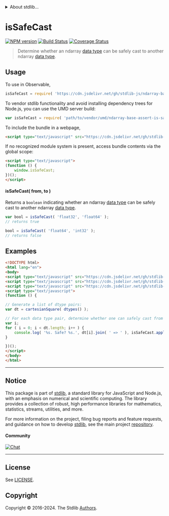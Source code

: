 <!--

@license Apache-2.0

Copyright (c) 2018 The Stdlib Authors.

Licensed under the Apache License, Version 2.0 (the "License");
you may not use this file except in compliance with the License.
You may obtain a copy of the License at

   http://www.apache.org/licenses/LICENSE-2.0

Unless required by applicable law or agreed to in writing, software
distributed under the License is distributed on an "AS IS" BASIS,
WITHOUT WARRANTIES OR CONDITIONS OF ANY KIND, either express or implied.
See the License for the specific language governing permissions and
limitations under the License.

-->


<details>
  <summary>
    About stdlib...
  </summary>
  <p>We believe in a future in which the web is a preferred environment for numerical computation. To help realize this future, we've built stdlib. stdlib is a standard library, with an emphasis on numerical and scientific computation, written in JavaScript (and C) for execution in browsers and in Node.js.</p>
  <p>The library is fully decomposable, being architected in such a way that you can swap out and mix and match APIs and functionality to cater to your exact preferences and use cases.</p>
  <p>When you use stdlib, you can be absolutely certain that you are using the most thorough, rigorous, well-written, studied, documented, tested, measured, and high-quality code out there.</p>
  <p>To join us in bringing numerical computing to the web, get started by checking us out on <a href="https://github.com/stdlib-js/stdlib">GitHub</a>, and please consider <a href="https://opencollective.com/stdlib">financially supporting stdlib</a>. We greatly appreciate your continued support!</p>
</details>

# isSafeCast

[![NPM version][npm-image]][npm-url] [![Build Status][test-image]][test-url] [![Coverage Status][coverage-image]][coverage-url] <!-- [![dependencies][dependencies-image]][dependencies-url] -->

> Determine whether an ndarray [data type][@stdlib/ndarray/dtypes] can be safely cast to another ndarray [data type][@stdlib/ndarray/dtypes].

<!-- Section to include introductory text. Make sure to keep an empty line after the intro `section` element and another before the `/section` close. -->

<section class="intro">

</section>

<!-- /.intro -->

<!-- Package usage documentation. -->



<section class="usage">

## Usage

To use in Observable,

```javascript
isSafeCast = require( 'https://cdn.jsdelivr.net/gh/stdlib-js/ndarray-base-assert-is-safe-data-type-cast@umd/browser.js' )
```

To vendor stdlib functionality and avoid installing dependency trees for Node.js, you can use the UMD server build:

```javascript
var isSafeCast = require( 'path/to/vendor/umd/ndarray-base-assert-is-safe-data-type-cast/index.js' )
```

To include the bundle in a webpage,

```html
<script type="text/javascript" src="https://cdn.jsdelivr.net/gh/stdlib-js/ndarray-base-assert-is-safe-data-type-cast@umd/browser.js"></script>
```

If no recognized module system is present, access bundle contents via the global scope:

```html
<script type="text/javascript">
(function () {
    window.isSafeCast;
})();
</script>
```

#### isSafeCast( from, to )

Returns a `boolean` indicating whether an ndarray [data type][@stdlib/ndarray/dtypes] can be safely cast to another ndarray [data type][@stdlib/ndarray/dtypes].

```javascript
var bool = isSafeCast( 'float32', 'float64' );
// returns true

bool = isSafeCast( 'float64', 'int32' );
// returns false
```

</section>

<!-- /.usage -->

<!-- Package usage notes. Make sure to keep an empty line after the `section` element and another before the `/section` close. -->

<section class="notes">

</section>

<!-- /.notes -->

<!-- Package usage examples. -->

<section class="examples">

## Examples

<!-- eslint no-undef: "error" -->

```html
<!DOCTYPE html>
<html lang="en">
<body>
<script type="text/javascript" src="https://cdn.jsdelivr.net/gh/stdlib-js/array-cartesian-square@umd/browser.js"></script>
<script type="text/javascript" src="https://cdn.jsdelivr.net/gh/stdlib-js/ndarray-dtypes@umd/browser.js"></script>
<script type="text/javascript" src="https://cdn.jsdelivr.net/gh/stdlib-js/ndarray-base-assert-is-safe-data-type-cast@umd/browser.js"></script>
<script type="text/javascript">
(function () {

// Generate a list of dtype pairs:
var dt = cartesianSquare( dtypes() );

// For each data type pair, determine whether one can safely cast from one data type to another...
var i;
for ( i = 0; i < dt.length; i++ ) {
    console.log( '%s. Safe? %s.', dt[i].join( ' => ' ), isSafeCast.apply( null, dt[i] ) );
}

})();
</script>
</body>
</html>
```

</section>

<!-- /.examples -->

<!-- Section to include cited references. If references are included, add a horizontal rule *before* the section. Make sure to keep an empty line after the `section` element and another before the `/section` close. -->

<section class="references">

</section>

<!-- /.references -->

<!-- Section for related `stdlib` packages. Do not manually edit this section, as it is automatically populated. -->

<section class="related">

</section>

<!-- /.related -->

<!-- Section for all links. Make sure to keep an empty line after the `section` element and another before the `/section` close. -->


<section class="main-repo" >

* * *

## Notice

This package is part of [stdlib][stdlib], a standard library for JavaScript and Node.js, with an emphasis on numerical and scientific computing. The library provides a collection of robust, high performance libraries for mathematics, statistics, streams, utilities, and more.

For more information on the project, filing bug reports and feature requests, and guidance on how to develop [stdlib][stdlib], see the main project [repository][stdlib].

#### Community

[![Chat][chat-image]][chat-url]

---

## License

See [LICENSE][stdlib-license].


## Copyright

Copyright &copy; 2016-2024. The Stdlib [Authors][stdlib-authors].

</section>

<!-- /.stdlib -->

<!-- Section for all links. Make sure to keep an empty line after the `section` element and another before the `/section` close. -->

<section class="links">

[npm-image]: http://img.shields.io/npm/v/@stdlib/ndarray-base-assert-is-safe-data-type-cast.svg
[npm-url]: https://npmjs.org/package/@stdlib/ndarray-base-assert-is-safe-data-type-cast

[test-image]: https://github.com/stdlib-js/ndarray-base-assert-is-safe-data-type-cast/actions/workflows/test.yml/badge.svg?branch=v0.2.0
[test-url]: https://github.com/stdlib-js/ndarray-base-assert-is-safe-data-type-cast/actions/workflows/test.yml?query=branch:v0.2.0

[coverage-image]: https://img.shields.io/codecov/c/github/stdlib-js/ndarray-base-assert-is-safe-data-type-cast/main.svg
[coverage-url]: https://codecov.io/github/stdlib-js/ndarray-base-assert-is-safe-data-type-cast?branch=main

<!--

[dependencies-image]: https://img.shields.io/david/stdlib-js/ndarray-base-assert-is-safe-data-type-cast.svg
[dependencies-url]: https://david-dm.org/stdlib-js/ndarray-base-assert-is-safe-data-type-cast/main

-->

[chat-image]: https://img.shields.io/gitter/room/stdlib-js/stdlib.svg
[chat-url]: https://app.gitter.im/#/room/#stdlib-js_stdlib:gitter.im

[stdlib]: https://github.com/stdlib-js/stdlib

[stdlib-authors]: https://github.com/stdlib-js/stdlib/graphs/contributors

[umd]: https://github.com/umdjs/umd
[es-module]: https://developer.mozilla.org/en-US/docs/Web/JavaScript/Guide/Modules

[deno-url]: https://github.com/stdlib-js/ndarray-base-assert-is-safe-data-type-cast/tree/deno
[deno-readme]: https://github.com/stdlib-js/ndarray-base-assert-is-safe-data-type-cast/blob/deno/README.md
[umd-url]: https://github.com/stdlib-js/ndarray-base-assert-is-safe-data-type-cast/tree/umd
[umd-readme]: https://github.com/stdlib-js/ndarray-base-assert-is-safe-data-type-cast/blob/umd/README.md
[esm-url]: https://github.com/stdlib-js/ndarray-base-assert-is-safe-data-type-cast/tree/esm
[esm-readme]: https://github.com/stdlib-js/ndarray-base-assert-is-safe-data-type-cast/blob/esm/README.md
[branches-url]: https://github.com/stdlib-js/ndarray-base-assert-is-safe-data-type-cast/blob/main/branches.md

[stdlib-license]: https://raw.githubusercontent.com/stdlib-js/ndarray-base-assert-is-safe-data-type-cast/main/LICENSE

[@stdlib/ndarray/dtypes]: https://github.com/stdlib-js/ndarray-dtypes/tree/umd

</section>

<!-- /.links -->
